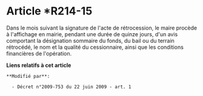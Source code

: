 # Article *R214-15

Dans le mois suivant la signature de l'acte de rétrocession, le maire procède à l'affichage en mairie, pendant une durée de
quinze jours, d'un avis comportant        la désignation sommaire du fonds, du bail ou du terrain rétrocédé, le nom et la
qualité du cessionnaire, ainsi que les conditions financières de l'opération.

**Liens relatifs à cet article**

	**Modifié par**:

	  - Décret n°2009-753 du 22 juin 2009 - art. 1
